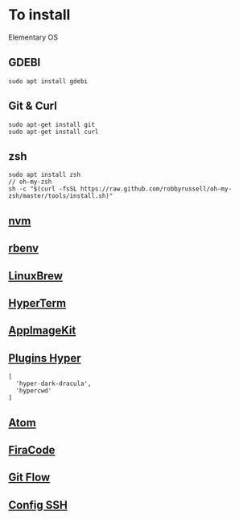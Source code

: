 # To install

Elementary OS


## GDEBI
```
sudo apt install gdebi

```

## Git & Curl

```
sudo apt-get install git
sudo apt-get install curl
```

## zsh
```
sudo apt install zsh
// oh-my-zsh
sh -c "$(curl -fsSL https://raw.github.com/robbyrussell/oh-my-zsh/master/tools/install.sh)"
```

## [nvm](https://github.com/creationix/nvm#installation)

## [rbenv](https://github.com/rbenv/rbenv#installation)

## [LinuxBrew](http://linuxbrew.sh/)

## [HyperTerm](https://hyper.is/)

## [AppImageKit](https://github.com/probonopd/AppImageKit/releases)

## [Plugins Hyper](https://github.com/bnb/awesome-hyper)

```
[
  'hyper-dark-dracula',
  'hypercwd'
]
```

## [Atom](https://atom.io/)

## [FiraCode](https://github.com/tonsky/FiraCode)

## [Git Flow](https://danielkummer.github.io/git-flow-cheatsheet/index.pt_BR.html)

## [Config SSH](https://confluence.atlassian.com/bitbucket/set-up-ssh-for-git-728138079.html)

